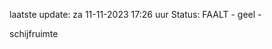 laatste update: 
za 11-11-2023 17:26   uur 
Status: FAALT - geel - 
<div class="service Y">schijfruimte</div>